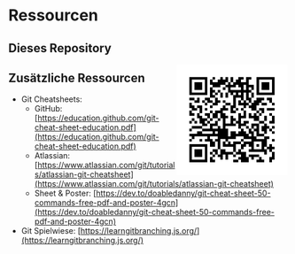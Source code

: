 # Ressourcen

## Dieses Repository

<img src="./Ressources/Repo_QRCode.png" alt="Repo QR Code" width="200" align="right"/>

## Zusätzliche Ressourcen

- Git Cheatsheets:
    - GitHub: [https://education.github.com/git-cheat-sheet-education.pdf](https://education.github.com/git-cheat-sheet-education.pdf)
    - Atlassian: [https://www.atlassian.com/git/tutorials/atlassian-git-cheatsheet](https://www.atlassian.com/git/tutorials/atlassian-git-cheatsheet)
    - Sheet & Poster: [https://dev.to/doabledanny/git-cheat-sheet-50-commands-free-pdf-and-poster-4gcn](https://dev.to/doabledanny/git-cheat-sheet-50-commands-free-pdf-and-poster-4gcn)
- Git Spielwiese: [https://learngitbranching.js.org/](https://learngitbranching.js.org/)

